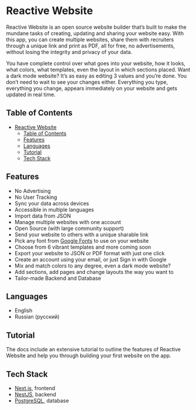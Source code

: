 # Reactive Website

Reactive Website is an open source website builder that’s built to make the mundane tasks of creating, updating and sharing your website easy. With this app, you can create multiple websites, share them with recruiters through a unique link and print as PDF, all for free, no advertisements, without losing the integrity and privacy of your data.

You have complete control over what goes into your website, how it looks, what colors, what templates, even the layout in which sections placed. Want a dark mode website? It’s as easy as editing 3 values and you’re done. You don’t need to wait to see your changes either. Everything you type, everything you change, appears immediately on your website and gets updated in real time.

## Table of Contents

- [Reactive Website](#reactive-website)
  - [Table of Contents](#table-of-contents)
  - [Features](#features)
  - [Languages](#languages)
  - [Tutorial](#tutorial)
  - [Tech Stack](#tech-stack)

## Features

- No Advertising
- No User Tracking
- Sync your data across devices
- Accessible in multiple languages
- Import data from JSON
- Manage multiple websites with one account
- Open Source (with large community support)
- Send your website to others with a unique sharable link
- Pick any font from [Google Fonts](https://fonts.google.com/) to use on your website
- Choose from 6 vibrant templates and more coming soon
- Export your website to JSON or PDF format with just one click
- Create an account using your email, or just Sign in with Google
- Mix and match colors to any degree, even a dark mode website?
- Add sections, add pages and change layouts the way you want to
- Tailor-made Backend and Database

## Languages

- English
- Russian (русский)


## Tutorial

The docs include an extensive tutorial to outline the features of Reactive Website and help you through building your first website on the app.

## Tech Stack

- [Next.js](https://nextjs.org/), frontend
- [NestJS](https://nestjs.com/), backend
- [PostgreSQL](https://www.postgresql.org/), database


